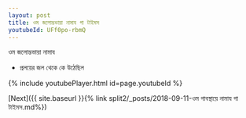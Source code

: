 ```yaml
---
layout: post
title: ওম জলোদ্ভভায়া নামায গা টাইমস
youtubeId: UFf0po-rbmQ
---
```

 
 
 ওম জলোদ্ভভায়া নামায  
 
 -  প্রলয়ের জল থেকে কে উঠেছিল 
 
  
 
  
 
 
 
 
 
 


{% include youtubePlayer.html id=page.youtubeId %}
 
[Next]({{ site.baseurl }}{% link  split2/_posts/2018-09-11-ওম গাবস্থায়ে নামায গা টাইমস.md%})
 
